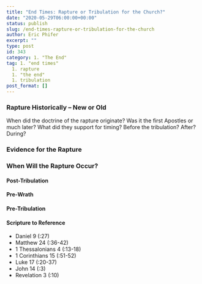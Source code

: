 ```yaml
---
title: "End Times: Rapture or Tribulation for the Church?"
date: "2020-05-29T06:00:00+00:00"
status: publish
slug: /end-times-rapture-or-tribulation-for-the-church
author: Eric Phifer
excerpt: ""
type: post
id: 343
category: 1. "The End"
tag: 1. "end times"
  1. rapture
  1. "the end"
  1. tribulation
post_format: []
---
```


### Rapture Historically – New or Old

When did the doctrine of the rapture originate? Was it the first Apostles or much later? What did they support for timing? Before the tribulation? After? During?

### Evidence for the Rapture

### When Will the Rapture Occur?

#### Post-Tribulation

#### Pre-Wrath

#### Pre-Tribulation

#### Scripture to Reference

- Daniel 9 (:27)
- Matthew 24 (:36-42)
- 1 Thessalonians 4 (:13-18)
- 1 Corinthians 15 (:51-52)
- Luke 17 (:20-37)
- John 14 (:3)
- Revelation 3 (:10)
